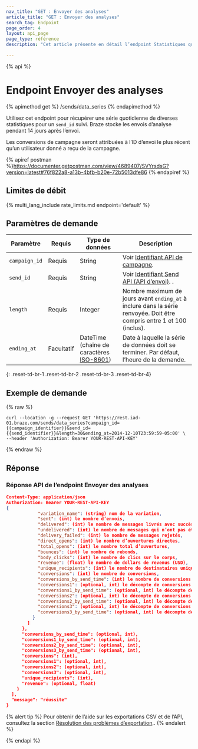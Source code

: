 ```yaml
---
nav_title: "GET : Envoyer des analyses"
article_title: "GET : Envoyer des analyses"
search_tag: Endpoint
page_order: 4
layout: api_page
page_type: référence
description: "Cet article présente en détail l’endpoint Statistiques quotidiennes de campagne par ID d’envoi de Braze."

---
```

{% api %}
# Endpoint Envoyer des analyses
{% apimethod get %}
/sends/data_series
{% endapimethod %}

Utilisez cet endpoint pour récupérer une série quotidienne de diverses statistiques pour un `send_id` suivi. Braze stocke les envois d’analyse pendant 14 jours après l’envoi.

Les conversions de campagne seront attribuées à l’ID d’envoi le plus récent qu’un utilisateur donné a reçu de la campagne.

{% apiref postman %}https://documenter.getpostman.com/view/4689407/SVYrsdsG?version=latest#76f822a8-a13b-4bfb-b20e-72b5013dfe86 {% endapiref %}

## Limites de débit

{% multi_lang_include rate_limits.md endpoint='default' %}

## Paramètres de demande

| Paramètre | Requis | Type de données | Description |
| --------- | -------- | --------- |------------ |
| `campaign_id` | Requis | String | Voir [Identifiant API de campagne]({{site.baseurl}}/api/identifier_types/). |
| `send_id` | Requis | String | Voir [Identifiant Send API (API d’envoi)]({{site.baseurl}}/api/identifier_types/). .|
| `length` | Requis | Integer | Nombre maximum de jours avant `ending_at` à inclure dans la série renvoyée. Doit être compris entre 1 et 100 (inclus). |
| `ending_at` | Facultatif | DateTime <br>(chaîne de caractères [ISO-8601](https://en.wikipedia.org/wiki/ISO_8601)) | Date à laquelle la série de données doit se terminer. Par défaut, l’heure de la demande. |
{: .reset-td-br-1 .reset-td-br-2 .reset-td-br-3  .reset-td-br-4}

## Exemple de demande 
{% raw %}
```
curl --location -g --request GET 'https://rest.iad-01.braze.com/sends/data_series?campaign_id={{campaign_identifier}}&send_id={{send_identifier}}&length=30&ending_at=2014-12-10T23:59:59-05:00' \
--header 'Authorization: Bearer YOUR-REST-API-KEY'
```
{% endraw %}

## Réponse

### Réponse API de l’endpoint Envoyer des analyses

```json
Content-Type: application/json
Authorization: Bearer YOUR-REST-API-KEY
{
            "variation_name": (string) nom de la variation,
            "sent": (int) le nombre d’envois,
            "delivered": (int) le nombre de messages livrés avec succès,
            "undelivered": (int) le nombre de messages qui n’ont pas été livrés,
            "delivery_failed": (int) le nombre de messages rejetés,
            "direct_opens": (int) le nombre d’ouvertures directes,
            "total_opens": (int) le nombre total d’ouvertures,
            "bounces": (int) le nombre de rebonds,
            "body_clicks": (int) le nombre de clics sur le corps,
            "revenue": (float) le nombre de dollars de revenus (USD),
            "unique_recipients": (int) le nombre de destinataires uniques,
            "conversions": (int) le nombre de conversions,
            "conversions_by_send_time": (int) le nombre de conversions attribuées à la date à laquelle la campagne a été envoyée,
            "conversions1": (optional, int) le décompte de conversions pour le deuxième événement de conversion,
            "conversions1_by_send_time": (optional, int) le décompte de conversions pour le deuxième événement de conversion attribué à la date à laquelle la campagne a été envoyée,
            "conversions2": (optional, int) le décompte de conversions pour le troisième événement de conversion,
            "conversions2_by_send_time": (optional, int) le décompte de conversions pour le troisième événement de conversion attribué à la date à laquelle la campagne a été envoyée,
            "conversions3": (optional, int) le décompte de conversions pour le quatrième événement de conversion,
            "conversions3_by_send_time": (optional, int) le décompte de conversions pour le quatrième événement de conversion attribué à la date à laquelle la campagne a été envoyée
          }
        ]
      },
      "conversions_by_send_time": (optional, int),
      "conversions1_by_send_time": (optional, int),
      "conversions2_by_send_time": (optional, int),
      "conversions3_by_send_time": (optional, int),
      "conversions": (int),
      "conversions1": (optional, int),
      "conversions2": (optional, int),
      "conversions3": (optional, int),
      "unique_recipients": (int),
      "revenue": (optional, float)
    }
  ],
  "message": "réussite"
}
```

{% alert tip %}
Pour obtenir de l’aide sur les exportations CSV et de l’API, consultez la section [Résolution des problèmes d’exportation]({{site.baseurl}}/user_guide/data_and_analytics/export_braze_data/export_troubleshooting/)..
{% endalert %}

{% endapi %}
